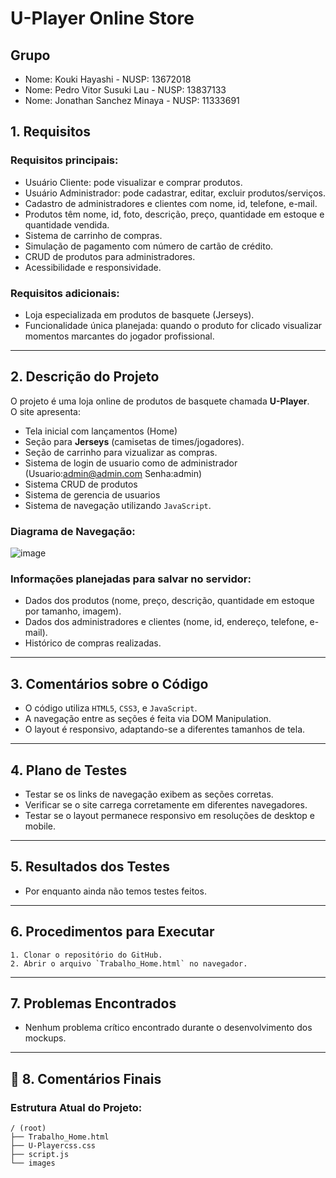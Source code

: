 # U-Player Online Store

## Grupo
- Nome: Kouki Hayashi - NUSP: 13672018
- Nome: Pedro Vitor Susuki Lau - NUSP: 13837133
- Nome: Jonathan Sanchez Minaya - NUSP: 11333691


## 1. Requisitos

### Requisitos principais:
- Usuário Cliente: pode visualizar e comprar produtos.
- Usuário Administrador: pode cadastrar, editar, excluir produtos/serviços.
- Cadastro de administradores e clientes com nome, id, telefone, e-mail.
- Produtos têm nome, id, foto, descrição, preço, quantidade em estoque e quantidade vendida.
- Sistema de carrinho de compras.
- Simulação de pagamento com número de cartão de crédito.
- CRUD de produtos para administradores.
- Acessibilidade e responsividade.

### Requisitos adicionais:
- Loja especializada em produtos de basquete (Jerseys).
- Funcionalidade única planejada: quando o produto for clicado visualizar momentos marcantes do jogador profissional.

---

## 2. Descrição do Projeto

O projeto é uma loja online de produtos de basquete chamada **U-Player**.  
O site apresenta:
- Tela inicial com lançamentos (Home)
- Seção para **Jerseys** (camisetas de times/jogadores).
- Seção de carrinho para vizualizar as compras.
- Sistema de login de usuario como de administrador (Usuario:admin@admin.com Senha:admin)
- Sistema CRUD de produtos
- Sistema de gerencia de usuarios
- Sistema de navegação utilizando `JavaScript`.

### Diagrama de Navegação:

![image](https://github.com/user-attachments/assets/d49e94b2-2b9a-4adf-bbe2-a1ad04706461)

### Informações planejadas para salvar no servidor:
- Dados dos produtos (nome, preço, descrição, quantidade em estoque por tamanho, imagem).
- Dados dos administradores e clientes (nome, id, endereço, telefone, e-mail).
- Histórico de compras realizadas.

---

## 3. Comentários sobre o Código

- O código utiliza `HTML5`, `CSS3`, e `JavaScript`.
- A navegação entre as seções é feita via DOM Manipulation.
- O layout é responsivo, adaptando-se a diferentes tamanhos de tela.

---

## 4. Plano de Testes

- Testar se os links de navegação exibem as seções corretas.
- Verificar se o site carrega corretamente em diferentes navegadores.
- Testar se o layout permanece responsivo em resoluções de desktop e mobile.

---

## 5. Resultados dos Testes

 - Por enquanto ainda não temos testes feitos.

---

## 6. Procedimentos para Executar

    1. Clonar o repositório do GitHub.
    2. Abrir o arquivo `Trabalho_Home.html` no navegador.

---

## 7. Problemas Encontrados

- Nenhum problema crítico encontrado durante o desenvolvimento dos mockups.

---

## 📝 8. Comentários Finais

### Estrutura Atual do Projeto:

```
/ (root)
├── Trabalho_Home.html
├── U-Playercss.css
├── script.js
└── images
```

